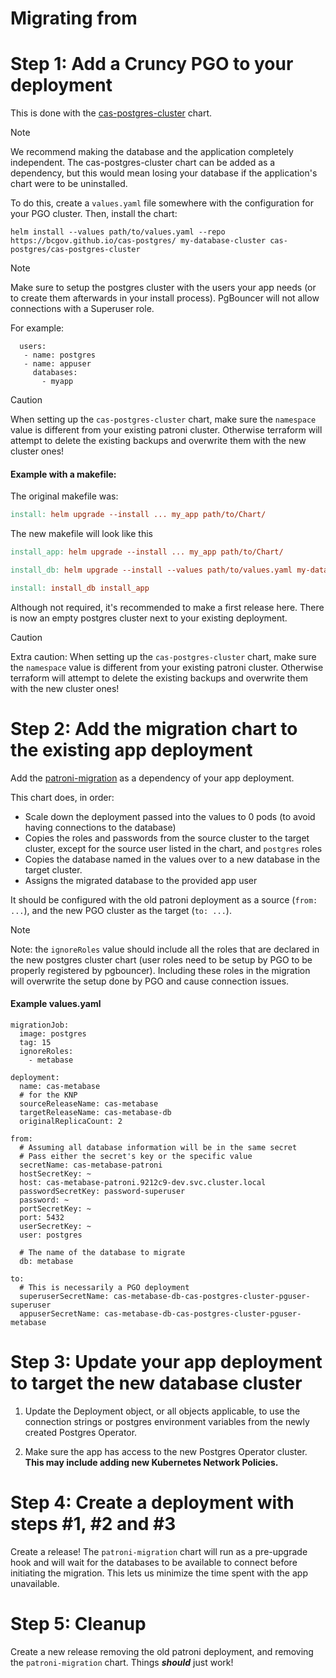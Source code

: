 # Migrating from

# Step 1: Add a Cruncy PGO to your deployment

This is done with the [cas-postgres-cluster](helm/cas-postgres-cluster/Chart.yaml) chart.

> [!NOTE]
> We recommend making the database and the application completely independent.
> The cas-postgres-cluster chart can be added as a dependency, but this would mean losing your database if the application's chart were to be uninstalled.

To do this, create a `values.yaml` file somewhere with the configuration for your PGO cluster.
Then, install the chart:

```
helm install --values path/to/values.yaml --repo https://bcgov.github.io/cas-postgres/ my-database-cluster cas-postgres/cas-postgres-cluster
```

> [!NOTE]
> Make sure to setup the postgres cluster with the users your app needs (or to create them afterwards in your install process).
> PgBouncer will not allow connections with a Superuser role.
>
> For example:
>
> ```
>   users:
>    - name: postgres
>    - name: appuser
>      databases:
>        - myapp
> ```

> [!CAUTION]
> When setting up the `cas-postgres-cluster` chart, make sure the `namespace` value is different from your existing patroni cluster.
> Otherwise terraform will attempt to delete the existing backups and overwrite them with the new cluster ones!

#### Example with a makefile:

The original makefile was:

```makefile
install: helm upgrade --install ... my_app path/to/Chart/
```

The new makefile will look like this

```makefile
install_app: helm upgrade --install ... my_app path/to/Chart/

install_db: helm upgrade --install --values path/to/values.yaml my-database-cluster cas-postgres/cas-postgres-cluster

install: install_db install_app
```

Although not required, it's recommended to make a first release here.
There is now an empty postgres cluster next to your existing deployment.

> [!CAUTION]
> Extra caution: When setting up the `cas-postgres-cluster` chart, make sure the `namespace` value is different from your existing patroni cluster.
> Otherwise terraform will attempt to delete the existing backups and overwrite them with the new cluster ones!

# Step 2: Add the migration chart to the existing app deployment

Add the [patroni-migration](helm/patroni-migration/Chart.yaml) as a dependency of your app deployment.

This chart does, in order:

- Scale down the deployment passed into the values to 0 pods (to avoid having connections to the database)
- Copies the roles and passwords from the source cluster to the target cluster, except for the source user listed in the chart, and `postgres` roles
- Copies the database named in the values over to a new database in the target cluster.
- Assigns the migrated database to the provided app user

It should be configured with the old patroni deployment as a source (`from: ...`), and the new PGO cluster as the target (`to: ...`).

> [!NOTE]
> Note: the `ignoreRoles` value should include all the roles that are declared in the new postgres cluster chart (user roles need to be setup by PGO to be properly registered by pgbouncer). Including these roles in the migration will overwrite the setup done by PGO and cause connection issues.

#### Example values.yaml

```
migrationJob:
  image: postgres
  tag: 15
  ignoreRoles:
    - metabase

deployment:
  name: cas-metabase
  # for the KNP
  sourceReleaseName: cas-metabase
  targetReleaseName: cas-metabase-db
  originalReplicaCount: 2

from:
  # Assuming all database information will be in the same secret
  # Pass either the secret's key or the specific value
  secretName: cas-metabase-patroni
  hostSecretKey: ~
  host: cas-metabase-patroni.9212c9-dev.svc.cluster.local
  passwordSecretKey: password-superuser
  password: ~
  portSecretKey: ~
  port: 5432
  userSecretKey: ~
  user: postgres

  # The name of the database to migrate
  db: metabase

to:
  # This is necessarily a PGO deployment
  superuserSecretName: cas-metabase-db-cas-postgres-cluster-pguser-superuser
  appuserSecretName: cas-metabase-db-cas-postgres-cluster-pguser-metabase
```

# Step 3: Update your app deployment to target the new database cluster

1. Update the Deployment object, or all objects applicable, to use the connection strings or postgres environment variables from the newly created Postgres Operator.

2. Make sure the app has access to the new Postgres Operator cluster. **This may include adding new Kubernetes Network Policies.**

# Step 4: Create a deployment with steps #1, #2 and #3

Create a release! The `patroni-migration` chart will run as a pre-upgrade hook and will wait for the databases to be available to connect before initiating the migration. This lets us minimize the time spent with the app unavailable.

# Step 5: Cleanup

Create a new release removing the old patroni deployment, and removing the `patroni-migration` chart.
Things **_should_** just work!
